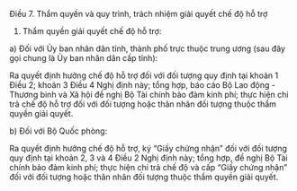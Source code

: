 Điều 7. Thẩm quyền và quy trình, trách nhiệm giải quyết chế độ hỗ trợ

1. Thẩm quyền giải quyết chế độ hỗ trợ:

a) Đối với Ủy ban nhân dân tỉnh, thành phố trực thuộc trung ương (sau đây gọi chung là Ủy ban nhân dân cấp tỉnh):

Ra quyết định hưởng chế độ hỗ trợ đối với đối tượng quy định tại khoản 1 Điều 2; khoản 3 Điều 4 Nghị định này; tổng hợp, báo cáo Bộ Lao động - Thương binh và Xã hội đề nghị Bộ Tài chính bảo đảm kinh phí; thực hiện chi trả chế độ hỗ trợ đối với đối tượng hoặc thân nhân đối tượng thuộc thẩm quyền giải quyết.

b) Đối với Bộ Quốc phòng:

Ra quyết định hưởng chế độ hỗ trợ, ký “Giấy chứng nhận” đối với đối tượng quy định tại khoản 2, 3 và 4 Điều 2 Nghị định này; tổng hợp, đề nghị Bộ Tài chính bảo đảm kinh phí; thực hiện chi trả chế độ và cấp “Giấy chứng nhận” đối với đối tượng hoặc thân nhân đối tượng thuộc thẩm quyền giải quyết.